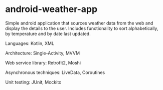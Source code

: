 # android-weather-app

Simple android application that sources weather data from the web and display the details to the user. Includes functionality to sort alphabetically, by temperature and by date last updated.


Languages: Kotlin, XML

Architecture: Single-Activity, MVVM

Web service library: Retrofit2, Moshi

Asynchronous techniques: LiveData, Coroutines

Unit testing: JUnit, Mockito

